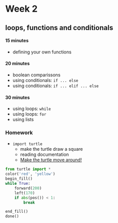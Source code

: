 # Week 2

## loops, functions and conditionals

#### 15 minutes 

* defining your own functions

#### 20 minutes

* boolean comparissons
* using conditionals: `if ... else`
* using conditionals: `if ... elif ... else`

#### 30 minutes

* using loops: `while`
* using loops: `for`
* using lists

### Homework

* `import turtle` 
	* make the turtle draw a square
	* reading documentation
	* [Make the turtle move around!](https://docs.python.org/3/library/turtle.html)


```python
from turtle import *
color('red', 'yellow')
begin_fill()
while True:
    forward(200)
    left(170)
    if abs(pos()) < 1:
        break

end_fill()
done()
```
